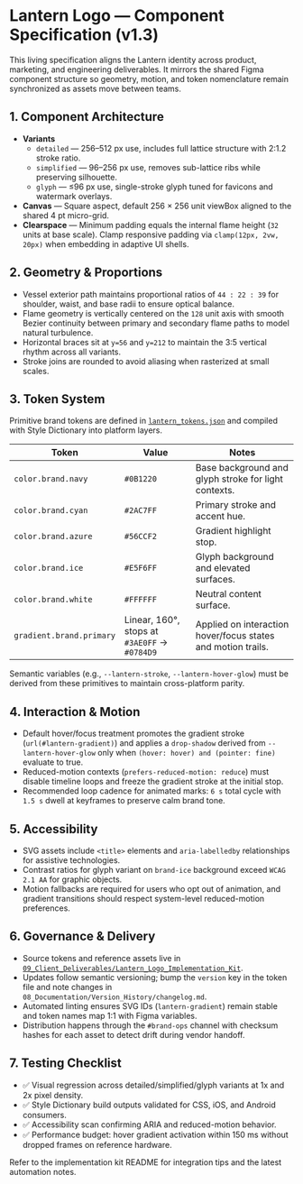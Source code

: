 # Lantern Logo — Component Specification (v1.3)

This living specification aligns the Lantern identity across product, marketing, and engineering deliverables. It mirrors the shared Figma component structure so geometry, motion, and token nomenclature remain synchronized as assets move between teams.

## 1. Component Architecture

- **Variants**
  - `detailed` — 256–512 px use, includes full lattice structure with 2:1.2 stroke ratio.
  - `simplified` — 96–256 px use, removes sub-lattice ribs while preserving silhouette.
  - `glyph` — ≤96 px use, single-stroke glyph tuned for favicons and watermark overlays.
- **Canvas** — Square aspect, default 256 × 256 unit viewBox aligned to the shared 4 pt micro-grid.
- **Clearspace** — Minimum padding equals the internal flame height (`32` units at base scale). Clamp responsive padding via `clamp(12px, 2vw, 20px)` when embedding in adaptive UI shells.

## 2. Geometry & Proportions

- Vessel exterior path maintains proportional ratios of `44 : 22 : 39` for shoulder, waist, and base radii to ensure optical balance.
- Flame geometry is vertically centered on the `128` unit axis with smooth Bezier continuity between primary and secondary flame paths to model natural turbulence.
- Horizontal braces sit at `y=56` and `y=212` to maintain the 3:5 vertical rhythm across all variants.
- Stroke joins are rounded to avoid aliasing when rasterized at small scales.

## 3. Token System

Primitive brand tokens are defined in [`lantern_tokens.json`](../09_Client_Deliverables/Lantern_Logo_Implementation_Kit/lantern_tokens.json) and compiled with Style Dictionary into platform layers.

| Token | Value | Notes |
| --- | --- | --- |
| `color.brand.navy` | `#0B1220` | Base background and glyph stroke for light contexts. |
| `color.brand.cyan` | `#2AC7FF` | Primary stroke and accent hue. |
| `color.brand.azure` | `#56CCF2` | Gradient highlight stop. |
| `color.brand.ice` | `#E5F6FF` | Glyph background and elevated surfaces. |
| `color.brand.white` | `#FFFFFF` | Neutral content surface. |
| `gradient.brand.primary` | Linear, 160°, stops at `#3AE0FF` → `#0784D9` | Applied on interaction hover/focus states and motion trails. |

Semantic variables (e.g., `--lantern-stroke`, `--lantern-hover-glow`) must be derived from these primitives to maintain cross-platform parity.

## 4. Interaction & Motion

- Default hover/focus treatment promotes the gradient stroke (`url(#lantern-gradient)`) and applies a `drop-shadow` derived from `--lantern-hover-glow` only when `(hover: hover) and (pointer: fine)` evaluate to true.
- Reduced-motion contexts (`prefers-reduced-motion: reduce`) must disable timeline loops and freeze the gradient stroke at the initial stop.
- Recommended loop cadence for animated marks: `6 s` total cycle with `1.5 s` dwell at keyframes to preserve calm brand tone.

## 5. Accessibility

- SVG assets include `<title>` elements and `aria-labelledby` relationships for assistive technologies.
- Contrast ratios for glyph variant on `brand-ice` background exceed `WCAG 2.1 AA` for graphic objects.
- Motion fallbacks are required for users who opt out of animation, and gradient transitions should respect system-level reduced-motion preferences.

## 6. Governance & Delivery

- Source tokens and reference assets live in [`09_Client_Deliverables/Lantern_Logo_Implementation_Kit`](../09_Client_Deliverables/Lantern_Logo_Implementation_Kit/).
- Updates follow semantic versioning; bump the `version` key in the token file and note changes in `08_Documentation/Version_History/changelog.md`.
- Automated linting ensures SVG IDs (`lantern-gradient`) remain stable and token names map 1:1 with Figma variables.
- Distribution happens through the `#brand-ops` channel with checksum hashes for each asset to detect drift during vendor handoff.

## 7. Testing Checklist

- ✅ Visual regression across detailed/simplified/glyph variants at 1x and 2x pixel density.
- ✅ Style Dictionary build outputs validated for CSS, iOS, and Android consumers.
- ✅ Accessibility scan confirming ARIA and reduced-motion behavior.
- ✅ Performance budget: hover gradient activation within 150 ms without dropped frames on reference hardware.

Refer to the implementation kit README for integration tips and the latest automation notes.
